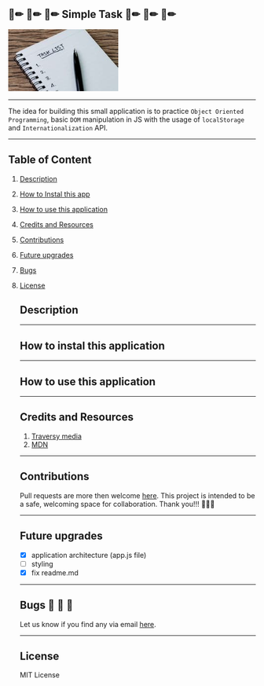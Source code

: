 ## 📓✏ 📓✏ 📓✏ Simple Task 📓✏ 📓✏ 📓✏

![take notes](./images/task-list-template.jpg)
___

The idea for building this small application is to practice `Object Oriented Programming`, basic `DOM` manipulation in JS with the usage of `localStorage` and `Internationalization` API.
___
## Table of Content
1. [Description](#description)
2. [How to Instal this app](#Instalation)
3. [How to use this application](#how-to-use-this-application)
5. [Credits and Resources](#credits-and-resources)
6. [Contributions](#Contributions)
7. [Future upgrades](#future-upgrades)
8. [Bugs](#bugs)
9.  [License](#license)


    ## Description
    ___
    ## How to instal this application
    ___
    ## How to use this application
    ___
    
    ## Credits and Resources

    1. [Traversy media](https://www.youtube.com/watch?v=JaMCxVWtW58&t=2168s&ab_channel=TraversyMedia)
    2. [MDN](https://developer.mozilla.org/en-US/docs/Web/API/Window/localStorage)
    ___
    ## Contributions

    Pull requests are more then welcome [here](https://github.com/zicna/simple_note.git). This project is intended to be a safe, welcoming space for collaboration. Thank you!!! 🙏🙏🙏
    ___
    ## Future upgrades
    - [x] application architecture (app.js file)
    - [ ] styling
    - [x] fix readme.md

    ___
    ## Bugs 🐛 🐛 🐛

    Let us know if you find any via email <a href="mailto:zivkovicmilan1987@gmail.com">here</a>.
    ___
    ## License 

    MIT License
